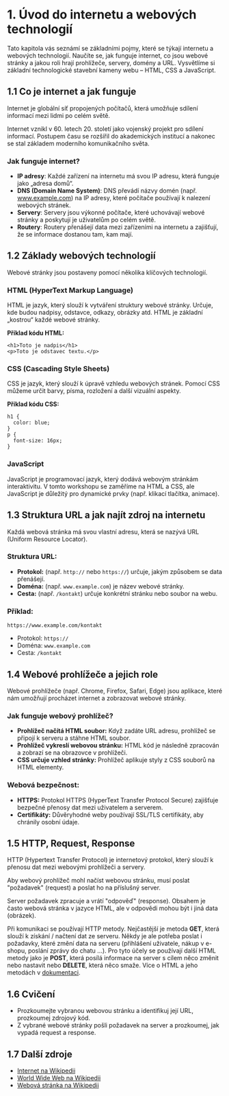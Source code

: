 # 1. Úvod do internetu a webových technologií

Tato kapitola vás seznámí se základními pojmy, které se týkají internetu a webových technologií. Naučíte se, jak funguje internet, co jsou webové stránky a jakou roli hrají prohlížeče, servery, domény a URL. Vysvětlíme si základní technologické stavební kameny webu – HTML, CSS a JavaScript.

## 1.1 Co je internet a jak funguje
Internet je globální síť propojených počítačů, která umožňuje sdílení informací mezi lidmi po celém světě. 

Internet vznikl v 60. letech 20. století jako vojenský projekt pro sdílení informací. Postupem času se rozšířil do akademických institucí a nakonec se stal základem moderního komunikačního světa.

### Jak funguje internet?
- **IP adresy**: Každé zařízení na internetu má svou IP adresu, která funguje jako „adresa domů“.
- **DNS (Domain Name System)**: DNS převádí názvy domén (např. www.example.com) na IP adresy, které počítače používají k nalezení webových stránek.
- **Servery**: Servery jsou výkonné počítače, které uchovávají webové stránky a poskytují je uživatelům po celém světě.
- **Routery**: Routery přenášejí data mezi zařízeními na internetu a zajišťují, že se informace dostanou tam, kam mají.


## 1.2 Základy webových technologií
Webové stránky jsou postaveny pomocí několika klíčových technologií.

### HTML (HyperText Markup Language)
HTML je jazyk, který slouží k vytváření struktury webové stránky. Určuje, kde budou nadpisy, odstavce, odkazy, obrázky atd. HTML je základní „kostrou“ každé webové stránky.

**Příklad kódu HTML:**
```
<h1>Toto je nadpis</h1>
<p>Toto je odstavec textu.</p>
```

### CSS (Cascading Style Sheets)
CSS je jazyk, který slouží k úpravě vzhledu webových stránek. Pomocí CSS můžeme určit barvy, písma, rozložení a další vizuální aspekty.

**Příklad kódu CSS:**
```
h1 {
  color: blue;
}
p {
  font-size: 16px;
}
```

### JavaScript
JavaScript je programovací jazyk, který dodává webovým stránkám interaktivitu. V tomto workshopu se zaměříme na HTML a CSS, ale JavaScript je důležitý pro dynamické prvky (např. klikací tlačítka, animace).

## 1.3 Struktura URL a jak najít zdroj na internetu
Každá webová stránka má svou vlastní adresu, která se nazývá URL (Uniform Resource Locator).

### Struktura URL:
- **Protokol:** (např. `http://` nebo `https://`) určuje, jakým způsobem se data přenášejí.
- **Doména:** (např. `www.example.com`) je název webové stránky.
- **Cesta:** (např. `/kontakt`) určuje konkrétní stránku nebo soubor na webu.

### Příklad:
`https://www.example.com/kontakt`

- Protokol: `https://`
- Doména: `www.example.com`
- Cesta: `/kontakt`

## 1.4 Webové prohlížeče a jejich role
Webové prohlížeče (např. Chrome, Firefox, Safari, Edge) jsou aplikace, které nám umožňují procházet internet a zobrazovat webové stránky.

### Jak funguje webový prohlížeč?
- **Prohlížeč načítá HTML soubor:** Když zadáte URL adresu, prohlížeč se připojí k serveru a stáhne HTML soubor.
- **Prohlížeč vykreslí webovou stránku:** HTML kód je následně zpracován a zobrazí se na obrazovce v prohlížeči.
- **CSS určuje vzhled stránky:** Prohlížeč aplikuje styly z CSS souborů na HTML elementy.


### Webová bezpečnost:
- **HTTPS:** Protokol HTTPS (HyperText Transfer Protocol Secure) zajišťuje bezpečné přenosy dat mezi uživatelem a serverem.
- **Certifikáty:** Důvěryhodné weby používají SSL/TLS certifikáty, aby chránily osobní údaje.

## 1.5 HTTP, Request, Response
HTTP (Hypertext Transfer Protocol) je internetový protokol, který slouží k přenosu dat mezi webovými prohlížeči a servery. 

Aby webový prohlížeč mohl načíst webovou stránku, musí poslat "požadavek" (request) a poslat ho na příslušný server. 

Server požadavek zpracuje a vrátí "odpověď" (response). Obsahem je často webová stránka v jazyce HTML, ale v odpovědi mohou být i jiná data (obrázek).

Při komunikaci se používají HTTP metody. Nejčastější je metoda **GET**, která slouží k získání / načtení dat ze serveru. Někdy je ale potřeba poslat i požadavky, které změní data na serveru (přihlášení uživatele, nákup v e-shopu, poslání zprávy do chatu ...). Pro tyto účely se používají další HTML metody jako je **POST**, která posílá informace na server s cílem něco změnit nebo nastavit nebo **DELETE**, která něco smaže. Více o HTML a jeho metodách v [dokumentaci](https://www.rfc-editor.org/rfc/rfc9110.html#name-methods).

## 1.6 Cvičení
- Prozkoumejte vybranou webovou stránku a identifikuj její URL, prozkoumej zdrojový kód.
- Z vybrané webové stránky pošli požadavek na server a prozkoumej, jak vypadá request a response.

## 1.7 Další zdroje
- [Internet na Wikipedii](https://cs.wikipedia.org/wiki/Internet)
- [World Wide Web na Wikipedii](https://cs.wikipedia.org/wiki/World_Wide_Web)
- [Webová stránka na Wikipedii](https://cs.wikipedia.org/wiki/Webov%C3%A1_str%C3%A1nka)
